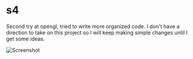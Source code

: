 # s4
Second try at opengl, tried to write more organized code. I don't have a direction to take on this project so I will keep making simple changes until I get some ideas.

![Screenshot](images/image)
